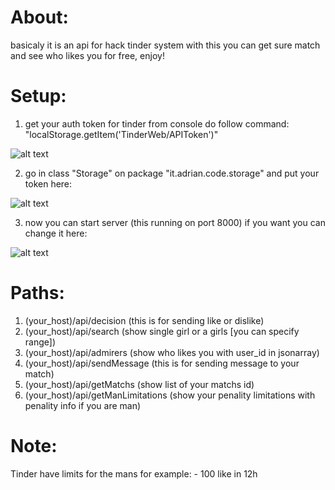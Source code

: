 # About:
   basicaly it is an api for hack tinder system
   with this you can get sure match and see who
   likes you for free, enjoy!

# Setup:

1) get your auth token for tinder from console
   do follow command: "localStorage.getItem('TinderWeb/APIToken')"

![alt text](https://i.imgur.com/D6Kngbf.gif)

2) go in class "Storage" on package "it.adrian.code.storage"
   and put your token here:
   
![alt text](https://i.imgur.com/4HttIcu.png)
   
3) now you can start server (this running on port 8000)
   if you want you can change it here:
   
![alt text](https://i.imgur.com/TLcjD62.png)

# Paths:

1) (your_host)/api/decision (this is for sending like or dislike)
2) (your_host)/api/search (show single girl or a girls [you can specify range])
3) (your_host)/api/admirers (show who likes you with user_id in jsonarray)
4) (your_host)/api/sendMessage (this is for sending message to your match)
5) (your_host)/api/getMatchs (show list of your matchs id)
6) (your_host)/api/getManLimitations (show your penality limitations with penality info if you are man)

# Note:
   Tinder have limits for the mans for example:
    - 100 like in 12h
